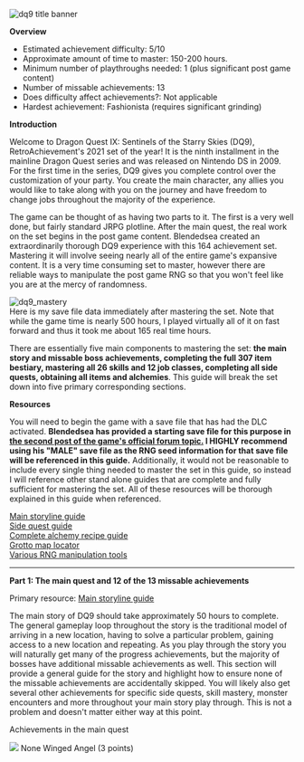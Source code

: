 ![dq9 title banner](https://user-images.githubusercontent.com/106546659/171050949-633ebf44-aa99-4fe3-a125-1faa70e41dfc.jpg)


**Overview**

- Estimated achievement difficulty: 5/10 
- Approximate amount of time to master: 150-200 hours. 
- Minimum number of playthroughs needed: 1 (plus significant post game content)
- Number of missable achievements: 13
- Does difficulty affect achievements?: Not applicable
- Hardest achievement: Fashionista (requires significant grinding)


**Introduction**

Welcome to Dragon Quest IX: Sentinels of the Starry Skies (DQ9), RetroAchievement's 2021 set of the year! It is the ninth installment in the mainline Dragon Quest series and was released on Nintendo DS in 2009. For the first time in the series, DQ9 gives you complete control over the customization of your party.  You create the main character, any allies you would like to take along with you on the journey and have freedom to change jobs throughout the majority of the experience.

The game can be thought of as having two parts to it. The first is a very well done, but fairly standard JRPG plotline. After the main quest, the real work on the set begins in the post game content. Blendedsea created an extraordinarily thorough DQ9 experience with this 164 achievement set. Mastering it will involve seeing nearly all of the entire game's expansive content. It is a very time consuming set to master, however there are reliable ways to manipulate the post game RNG so that you won't feel like you are at the mercy of randomness.

![dq9_mastery](https://user-images.githubusercontent.com/106546659/171057037-43521c71-9757-43ca-baa3-f6079e7d0854.JPG)<br>
Here is my save file data immediately after mastering the set.  Note that while the game time is nearly 500 hours, I played virtually all of it on fast forward and thus it took me about 165 real time hours.

There are essentially five main components to mastering the set: **the main story and missable boss achievements, completing the full 307 item bestiary, mastering all 26 skills and 12 job classes, completing all side quests, obtaining all items and alchemies**. This guide will break the set down into five primary corresponding sections.


**Resources**


You will need to begin the game with a save file that has had the DLC activated. **Blendedsea has provided a starting save file for this purpose in [the second post of the game's official forum topic.](https://retroachievements.org/viewtopic.php?t=11708)  I HIGHLY recommend using his "MALE" save file as the RNG seed information for that save file will be referenced in this guide.** Additionally, it would not be reasonable to include every single thing needed to master the set in this guide, so instead I will reference other stand alone guides that are complete and fully sufficient for mastering the set.  All of these resources will be thorough explained in this guide when referenced.

[Main storyline guide](https://gamefaqs.gamespot.com/ds/937281-dragon-quest-ix-sentinels-of-the-starry-skies/faqs/60437)<br>
[Side quest guide](https://almarsguides.com/retro/walkthroughs/NDS/Games/DragonQuestIXSentinelsoftheStarrySkies/Sidequests/ByNumber/)<br>
[Complete alchemy recipe guide](https://gamefaqs.gamespot.com/ds/937281-dragon-quest-ix-sentinels-of-the-starry-skies/faqs/60440)<br>
[Grotto map locator](https://www.woodus.com/den/games/dq9ds/tms/)<br>
[Various RNG manipulation tools](https://www.yabd.org/apps/dq9/)<br>

---------------------------------------------------------------------------------------------

**Part 1: The main quest and 12 of the 13 missable achievements**


Primary resource: [Main storyline guide](https://gamefaqs.gamespot.com/ds/937281-dragon-quest-ix-sentinels-of-the-starry-skies/faqs/60437)

The main story of DQ9 should take approximately 50 hours to complete. The general gameplay loop throughout the story is the traditional model of arriving in a new location, having to solve a particular problem, gaining access to a new location and repeating.  As you play through the story you will naturally get many of the progress achievements, but the majority of bosses have additional missable achievements as well.  This section will provide a general guide for the story and highlight how to ensure none of the missable achievements are accidentally skipped.  You will likely also get several other achievements for specific side quests, skill mastery, monster encounters and more throughout your main story play through.  This is not a problem and doesn't matter either way at this point.

Achievements in the main quest

![](https://s3-eu-west-1.amazonaws.com/i.retroachievements.org/Badge/163150.png) None Winged Angel (3 points)


